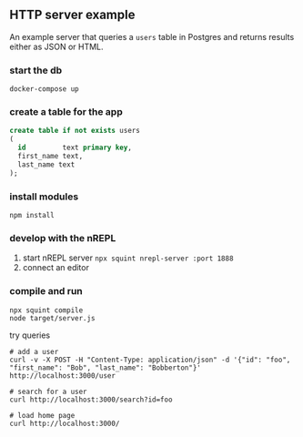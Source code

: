 ## HTTP server example

An example server that queries a `users` table in Postgres and returns results either as JSON or HTML.

### start the db

`docker-compose up`

### create a table for the app

```sql
create table if not exists users
(
  id         text primary key,
  first_name text,
  last_name text
);
```

### install modules

`npm install`

### develop with the nREPL

1. start nREPL server `npx squint nrepl-server :port 1888`
2. connect an editor

### compile and run

```
npx squint compile
node target/server.js
```

try queries

```
# add a user
curl -v -X POST -H "Content-Type: application/json" -d '{"id": "foo", "first_name": "Bob", "last_name": "Bobberton"}' http://localhost:3000/user

# search for a user
curl http://localhost:3000/search?id=foo

# load home page
curl http://localhost:3000/
```